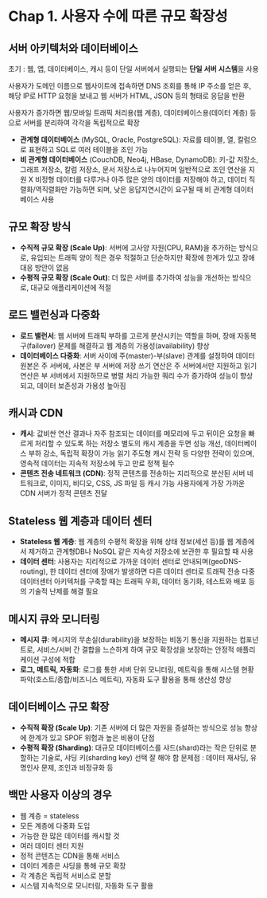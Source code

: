 # Chap 1. 사용자 수에 따른 규모 확장성

## 서버 아키텍처와 데이터베이스

초기 : 웹, 앱, 데이터베이스, 캐시 등이 단일 서버에서 실행되는 **단일 서버 시스템**을 사용

사용자가 도메인 이름으로 웹사이트에 접속하면 DNS 조회를 통해 IP 주소를 얻은 후, 해당 IP로 HTTP 요청을 보내고 웹 서버가 HTML, JSON 등의 형태로 응답을 반환

사용자가 증가하면 웹/모바일 트래픽 처리용(웹 계층), 데이터베이스용(데이터 계층) 등으로 서버를 분리하여 각각을 독립적으로 확장

- **관계형 데이터베이스** (MySQL, Oracle, PostgreSQL): 자료를 테이블, 열, 칼럼으로 표현하고 SQL로 여러 테이블을 조인 가능
- **비 관계형 데이터베이스** (CouchDB, Neo4j, HBase, DynamoDB): 키-값 저장소, 그래프 저장소, 칼럼 저장소, 문서 저장소로 나누어지며 일반적으로 조인 연산을 지원 X
비정형 데이터를 다루거나 아주 많은 양의 데이터를 저장해야 하고, 데이터 직렬화/역직렬화만 가능하면 되며, 낮은 응답지연시간이 요구될 때 비 관계형 데이터베이스 사용

## 규모 확장 방식

- **수직적 규모 확장 (Scale Up)**: 서버에 고사양 자원(CPU, RAM)을 추가하는 방식으로, 유입되는 트래픽 양이 적은 경우 적절하고 단순하지만 확장에 한계가 있고 장애 대응 방안이 없음
- **수평적 규모 확장 (Scale Out)**: 더 많은 서버를 추가하여 성능을 개선하는 방식으로, 대규모 애플리케이션에 적절

## 로드 밸런싱과 다중화

- **로드 밸런서**: 웹 서버에 트래픽 부하를 고르게 분산시키는 역할을 하며, 장애 자동복구(failover) 문제를 해결하고 웹 계층의 가용성(availability) 향상
- **데이터베이스 다중화**: 서버 사이에 주(master)-부(slave) 관계를 설정하여 데이터 원본은 주 서버에, 사본은 부 서버에 저장
쓰기 연산은 주 서버에서만 지원하고 읽기 연산은 부 서버에서 지원하므로 병렬 처리 가능한 쿼리 수가 증가하여 성능이 향상되고, 데이터 보존성과 가용성 높아짐

## 캐시과 CDN

- **캐시**: 값비싼 연산 결과나 자주 참조되는 데이터를 메모리에 두고 뒤이은 요청을 빠르게 처리할 수 있도록 하는 저장소
별도의 캐시 계층을 두면 성능 개선, 데이터베이스 부하 감소, 독립적 확장이 가능
읽기 주도형 캐시 전략 등 다양한 전략이 있으며, 영속적 데이터는 지속적 저장소에 두고 만료 정책 필수
- **콘텐츠 전송 네트워크 (CDN)**: 정적 콘텐츠를 전송하는 지리적으로 분산된 서버 네트워크로, 이미지, 비디오, CSS, JS 파일 등 캐시 가능
사용자에게 가장 가까운 CDN 서버가 정적 콘텐츠 전달

## Stateless 웹 계층과 데이터 센터

- **Stateless 웹 계층**: 웹 계층의 수평적 확장을 위해 상태 정보(세션 등)를 웹 계층에서 제거하고 관계형DB나 NoSQL 같은 지속성 저장소에 보관한 후 필요할 때 사용
- **데이터 센터**: 사용자는 지리적으로 가까운 데이터 센터로 안내되며(geoDNS-routing), 한 데이터 센터에 장애가 발생하면 다른 데이터 센터로 트래픽 전송
다중 데이터센터 아키텍처를 구축할 때는 트래픽 우회, 데이터 동기화, 테스트와 배포 등의 기술적 난제를 해결 필요

## 메시지 큐와 모니터링

- **메시지 큐**: 메시지의 무손실(durability)을 보장하는 비동기 통신을 지원하는 컴포넌트로, 서비스/서버 간 결합을 느슨하게 하여 규모 확장성을 보장하는 안정적 애플리케이션 구성에 적합
- **로그, 메트릭, 자동화**: 로그를 통한 서버 단위 모니터링, 메트릭을 통해 시스템 현황 파악(호스트/종합/비즈니스 메트릭), 자동화 도구 활용을 통해 생산성 향상

## 데이터베이스 규모 확장

- **수직적 확장 (Scale Up)**: 기존 서버에 더 많은 자원을 증설하는 방식으로 성능 향상에 한계가 있고 SPOF 위험과 높은 비용이 단점
- **수평적 확장 (Sharding)**: 대규모 데이터베이스를 샤드(shard)라는 작은 단위로 분할하는 기술로, 샤딩 키(sharding key) 선택 잘 해야 함
문제점 : 데이터 재샤딩, 유명인사 문제, 조인과 비정규화 등

## 백만 사용자 이상의 경우

- 웹 계층 = stateless
- 모든 계층에 다중화 도입
- 가능한 한 많은 데이터를 캐시할 것
- 여러 데이터 센터 지원
- 정적 콘텐츠는 CDN을 통해 서비스
- 데이터 계층은 샤딩을 통해 규모 확장
- 각 계층은 독립적 서비스로 분할
- 시스템 지속적으로 모니터링, 자동화 도구 활용
